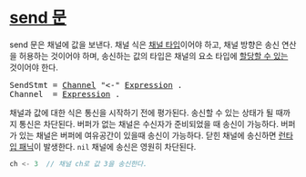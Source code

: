 # [send 문](#send-statements)

send 문은 채널에 값을 보낸다. 채널 식은 [채널 타입](/Types/channel_types.html)이어야 하고, 채널 방향은 송신 연산을 허용하는 것이어야 하며, 송신하는 값의 타입은 채널의 요소 타입에 [할당할 수 있는](/Properties%20of%20types%20and%20values/assignability.html) 것이어야 한다.

<pre>
<a id="SendStmt">SendStmt</a> = <a href="#Channel">Channel</a> "&lt;-" <a href="/Expressions/operators.html#Expression">Expression</a> .
<a id="Channel">Channel</a>  = <a href="/Expressions/operators.html#Expression">Expression</a> .
</pre>

채널과 값에 대한 식은 통신을 시작하기 전에 평가된다. 송신할 수 있는 상태가 될 때까지 통신은 차단된다. 버퍼가 없는 채널은 수신자가 준비되었을 때 송신이 가능하다. 버퍼가 있는 채널은 버퍼에 여유공간이 있을때 송신이 가능하다. 닫힌 채널에 송신하면 [런타입 패닉](/Run-time%20panics/)이 발생한다. `nil` 채널에 송신은 영원히 차단된다.

```go
ch <- 3  // 채널 ch로 값 3을 송신한다.
```
